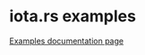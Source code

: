 # iota.rs examples

[Examples documentation page](https://client-lib.docs.iota.org/libraries/rust/examples.html)
